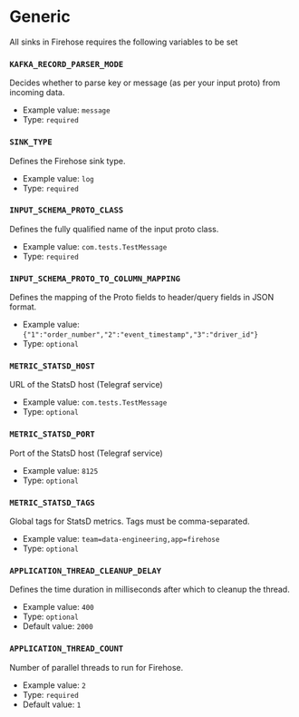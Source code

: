 # Generic

All sinks in Firehose requires the following variables to be set

### `KAFKA_RECORD_PARSER_MODE`

Decides whether to parse key or message \(as per your input proto\) from incoming data.

* Example value: `message`
* Type: `required`

### `SINK_TYPE`

Defines the Firehose sink type.

* Example value: `log`
* Type: `required`

### `INPUT_SCHEMA_PROTO_CLASS`

Defines the fully qualified name of the input proto class.

* Example value: `com.tests.TestMessage`
* Type: `required`

### `INPUT_SCHEMA_PROTO_TO_COLUMN_MAPPING`

Defines the mapping of the Proto fields to header/query fields in JSON format.

* Example value: `{"1":"order_number","2":"event_timestamp","3":"driver_id"}`
* Type: `optional`

### `METRIC_STATSD_HOST`

URL of the StatsD host \(Telegraf service\)

* Example value: `com.tests.TestMessage`
* Type: `optional`

###  `METRIC_STATSD_PORT` 

Port of the StatsD host \(Telegraf service\)

* Example value: `8125`
* Type: `optional`

### `METRIC_STATSD_TAGS`

Global tags for StatsD metrics. Tags must be comma-separated.

* Example value: `team=data-engineering,app=firehose`
* Type: `optional`

### `APPLICATION_THREAD_CLEANUP_DELAY`

Defines the time duration in milliseconds after which to cleanup the thread.

* Example value: `400`
* Type: `optional`
*  Default value: `2000`

### `APPLICATION_THREAD_COUNT`

Number of parallel threads to run for Firehose. 

* Example value: `2`
* Type: `required`
*  Default value: `1`

